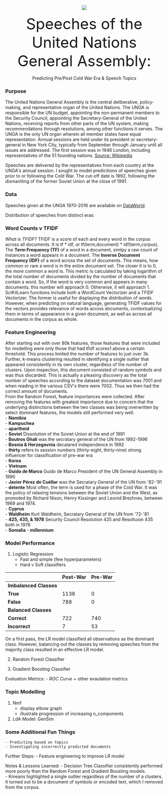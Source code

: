 <p align="center">
  <img src="https://live.staticflickr.com/3552/3311542781_71fb3f4618_c.jpg" />
</p>

<p align="center">
    <font size="+5">Speeches of the United Nations General Assembly:</font>  <br></br>
    Predicting Pre/Post Cold War Era & Speech Topics
</p>

### Purpose
The United Nations General Assembly is the central deliberative, policy-making, and representative organ of the United Nations. The UNGA is responsible for the UN budget, appointing the non-permanent members to the Security Council, appointing the Secretary-General of the United Nations, receiving reports from other parts of the UN system,  making recommendations through resolutions, among other functions it serves. The UNGA is the only UN organ wherein all member states have equal representation. Annual sessions are held under its president or secretary-general in New York City, typically from September through January until all issues are addressed. The first session was in 1946 London, including representatives of the 51 founding nations. [Source: Wikipedia](https://en.wikipedia.org/wiki/United_Nations_General_Assembly)

Speeches are delivered by the representatives from each country at the UNGA's annual session. I sought to model predicitions of speeches given prior to or following the Cold War. The cut-off date is 1992, following the dismantling of the former Soviet Union at the close of 1991.

### Data
Speeches given at the UNGA 1970-2016 are available on [DataWorld](https://data.world/ian/united-nations-general-debate-corpus/).

Distribution of speeches from distinct eras:

### Word Counts v TFIDF
_What is TFIDF?_
TFIDF is a score of each and every word in the corpus across all documents. It is tf * idf, or tf(term,document) * idf(term,corpus). The **Term Frequency (TF)** of a word in a document, simlpy a raw count of instances a word appears in a document. The **Inverse Document Frequency (IDF)** of a word across the set of documents. This means, how common or rare a word is in the entire document set. The closer it is to 0, the more common a word is. This metric is calculated by taking logarithm of the total number of documents divided by the number of documents that contain a word. So, if the word is very common and appears in many documents, this number will approach 0. Otherwise, it will approach 1.  
SciKitLearn functions include both a WordCount Vectorizer and a TFIDF Vectorizer. The former is useful for displaying the distribution of words. However, when predicting on natural language, generating TFIDF values for the vectors provides relevance of words across documents, contextualizing them in terms of appearance in a given document, as well as across all documents in the corpus as whole. 

### Feature Engineering
After starting out with over 80k features, those features that were included for modelling were only those that had tfidf scores1 above a certain threshold. This process limited the number of features to just over 3k.  
Further, k-means clustering resulted in identifying a single outlier that appeared consistently in its own cluster, regardless of the number of clusters. Upon inspection, this document consisted of random symbols and was thus discarded. This is actually a pleasing discovery as the total number of speeches according to the dataset documentation was 7001 and when reading in the various CSV's there were 7002. Thus we then had the correct amount of documents.  
From the Random Forest, feature importances were collected. After removing the features with greatest importance due to concern that the underlying distinctions between the two classes was being overwritten by select dominant features, the models still performed very well.  
    - **Namibia**  
    - **Kampuchea**  
    - **apartheid**   
    - **Soviet** Dissolution of the Soviet Union at the end of 1991  
    - **Boutros Ghali** was the secratary general of the UN from 1992-1996  
    - **Bosnia & Herzegovnia** decalared independence in 1992  
    - **thirty** refers to session numbers (thirty-eight, thirty-nine) strong influencer for classification of pre-war era  
    - **Korea**  
    - **Vietnam**  
    - **Guido de Marco** Guido de Marco President of the UN General Assembly in 1990  
    - **Javier Pérez de Cuéllar** was the Secratary General of the UN from '82-'91  
    - **detente** Most often, the term is used for a phase of the Cold War. It was the policy of relaxing tensions between the Soviet Union and the West, as promoted by Richard Nixon, Henry Kissinger and Leonid Brezhnev, between 1969 and 1974.  
    - **Cyprus**  
    - **Waldheim** Kurt Waldheim, Secratary General of the UN from '72-'81  
    - **425, 435, & 1978** Security Council Resolution 425 and Resoltuion 435 both in 1978  
    - **Somalia**
    - **millennium**

### Model Performance
1. Logistic Regression
    - Fast and simple (few hyperparameters)
    - Hard v Soft classifiers  

|  | Post-War | Pre-War | 
| ----- | ----- | ----- |
| **Imbalanced Classes** | | |
| **True** | 1138 | 0 |
| **False** | 788 | 0 |
| **Balanced Classes** | | |
| **Correct** | 722 | 740 | 
| **Incorrect** | 7 | 53 | 
On a first pass, the LR model classified all observations as the dominant class. However, balancing out the classes by removing speeches from the majority class resulted in an effective LR model.  

2. Random Forest Classifier

3. Gradient Boosting Classifier

Evaluation Metrics:
    - _ROC Curve_ + other evaulation metrics  
        
### Topic Modelling
1. Nmf
    - display elbow graph  
    - illustrate progression of increasing n_components  
3. LdA Model: GenSim  
  
### Some Additional Fun Things
    - Predicting based on topics
    - Investigating incorrectly predicted documents  

Further Steps:
    - Feature engineering to improve LR model  

Notes & Lessons Learned:
    - Decision Tree Classifier consistently performed more poorly than the Random Forest and Gradient Boosting models.  
    - Kmeans highlighted a single outlier regardless of the number of a clusters. It turned out to be a document of symbols or encoded text, which I removed from the corpus.
